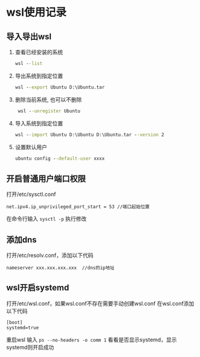 # wsl使用记录

## 导入导出wsl

1. 查看已经安装的系统

    ``` cmd
    wsl --list 
    ```

2. 导出系统到指定位置

    ``` cmd
    wsl --export Ubuntu D:\Ubuntu.tar
    ```

3. 删除当前系统, 也可以不删除

   ```cmd
    wsl --unregister Ubuntu
   ```

4. 导入系统到指定位置

    ```cmd
    wsl --import Ubuntu D:\Ubuntu D:\Ubuntu.tar --version 2
    ```

5. 设置默认用户

    ```cmd
    ubuntu config --default-user xxxx
    
    ```

## 开启普通用户端口权限

打开/etc/sysctl.conf

``` text
net.ipv4.ip_unprivileged_port_start = 53 //端口起始位置
```

在命令行输入 ``` sysctl -p ``` 执行修改

## 添加dns

打开/etc/resolv.conf，添加以下代码

```text
nameserver xxx.xxx.xxx.xxx  //dns的ip地址
```

## wsl开启systemd

打开/etc/wsl.conf，如果wsl.conf不存在需要手动创建wsl.conf
在wsl.conf添加以下代码

```text
[boot]
systemd=true
```

重启wsl
输入 ``` ps --no-headers -o comm 1 ``` 看看是否显示systemd，显示systemd则开启成功
